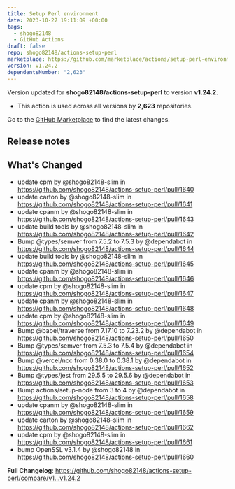 ```yaml
---
title: Setup Perl environment
date: 2023-10-27 19:11:09 +00:00
tags:
  - shogo82148
  - GitHub Actions
draft: false
repo: shogo82148/actions-setup-perl
marketplace: https://github.com/marketplace/actions/setup-perl-environment
version: v1.24.2
dependentsNumber: "2,623"
---
```



Version updated for **shogo82148/actions-setup-perl** to version **v1.24.2**.
- This action is used across all versions by **2,623** repositories.

Go to the [GitHub Marketplace](https://github.com/marketplace/actions/setup-perl-environment) to find the latest changes.

## Release notes

## What's Changed
* update cpm by @shogo82148-slim in https://github.com/shogo82148/actions-setup-perl/pull/1640
* update carton by @shogo82148-slim in https://github.com/shogo82148/actions-setup-perl/pull/1641
* update cpanm by @shogo82148-slim in https://github.com/shogo82148/actions-setup-perl/pull/1643
* update build tools by @shogo82148-slim in https://github.com/shogo82148/actions-setup-perl/pull/1642
* Bump @types/semver from 7.5.2 to 7.5.3 by @dependabot in https://github.com/shogo82148/actions-setup-perl/pull/1644
* update build tools by @shogo82148-slim in https://github.com/shogo82148/actions-setup-perl/pull/1645
* update cpanm by @shogo82148-slim in https://github.com/shogo82148/actions-setup-perl/pull/1646
* update cpm by @shogo82148-slim in https://github.com/shogo82148/actions-setup-perl/pull/1647
* update cpanm by @shogo82148-slim in https://github.com/shogo82148/actions-setup-perl/pull/1648
* update cpm by @shogo82148-slim in https://github.com/shogo82148/actions-setup-perl/pull/1649
* Bump @babel/traverse from 7.17.10 to 7.23.2 by @dependabot in https://github.com/shogo82148/actions-setup-perl/pull/1650
* Bump @types/semver from 7.5.3 to 7.5.4 by @dependabot in https://github.com/shogo82148/actions-setup-perl/pull/1654
* Bump @vercel/ncc from 0.38.0 to 0.38.1 by @dependabot in https://github.com/shogo82148/actions-setup-perl/pull/1652
* Bump @types/jest from 29.5.5 to 29.5.6 by @dependabot in https://github.com/shogo82148/actions-setup-perl/pull/1653
* Bump actions/setup-node from 3 to 4 by @dependabot in https://github.com/shogo82148/actions-setup-perl/pull/1658
* update cpanm by @shogo82148-slim in https://github.com/shogo82148/actions-setup-perl/pull/1659
* update carton by @shogo82148-slim in https://github.com/shogo82148/actions-setup-perl/pull/1662
* update cpm by @shogo82148-slim in https://github.com/shogo82148/actions-setup-perl/pull/1661
* bump OpenSSL v3.1.4 by @shogo82148 in https://github.com/shogo82148/actions-setup-perl/pull/1660


**Full Changelog**: https://github.com/shogo82148/actions-setup-perl/compare/v1...v1.24.2
